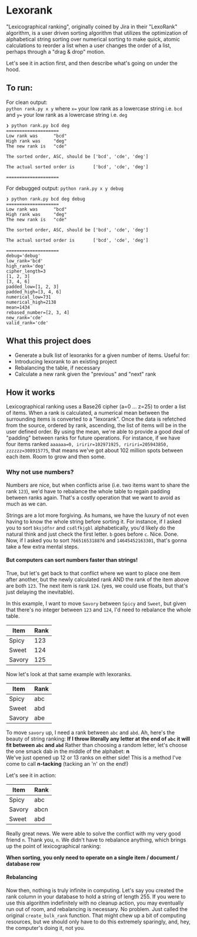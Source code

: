 # Lexorank
"Lexicographical ranking", originally coined by Jira in their "LexoRank" algorithm, is a user driven sorting algorithm that utilizes the optimization of alphabetical string sorting over numerical sorting to make quick, atomic calculations to reorder a list when a user changes the order of a list, perhaps through a "drag & drop" motion.

Let's see it in action first, and then describe what's going on under the hood.

## To run:

For clean output:\
`python rank.py x y`
where `x=` your low rank as a lowercase string i.e. `bcd`
and `y=` your low rank as a lowercase string i.e. `deg`

```
❯ python rank.py bcd deg
====================
Low rank was      "bcd"
High rank was     "deg"
The new rank is   "cde"

The sorted order, ASC, should be ['bcd', 'cde', 'deg']

The actual sorted order is       ['bcd', 'cde', 'deg']

====================
```

For debugged output:
`python rank.py x y debug`

```
❯ python rank.py bcd deg debug
====================
Low rank was      "bcd"
High rank was     "deg"
The new rank is   "cde"

The sorted order, ASC, should be ['bcd', 'cde', 'deg']

The actual sorted order is       ['bcd', 'cde', 'deg']

====================
debug='debug'
low_rank='bcd'
high_rank='deg'
cipher_length=3
[1, 2, 3]
[3, 4, 6]
padded_low=[1, 2, 3]
padded_high=[3, 4, 6]
numerical_low=731
numerical_high=2138
mean=1434
rebased_number=[2, 3, 4]
new_rank='cde'
valid_rank='cde'
```
## What this project does
- Generate a bulk list of lexoranks for a given number of items. Useful for:
 - Introducing lexorank to an existing project
 - Rebalancing the table, if necessary
- Calculate a new rank given the "previous" and "next" rank

## How it works
Lexicographical ranking uses a Base26 cipher (a=0 ... z=25) to order a list of items. When a rank is calculated, a numerical mean between the surrounding items is converted to a "lexorank". Once the data is refetched from the source, ordered by rank, ascending, the list of items will be in the user defined order. By using the mean, we're able to provide a good deal of "padding" between ranks for future operations. For instance, if we have four items ranked `aaaaaa=0, iririr=102971925, ririri=205943850, zzzzzz=308915775`, that means we've got about 102 million spots between each item. Room to grow and then some.

### Why not use numbers?
Numbers are nice, but when conflicts arise (i.e. two items want to share the rank `123`), we'd have to rebalance the whole table to regain padding between ranks again. That's a costly operation that we want to avoid as much as we can.

Strings are a lot more forgiving. As humans, we have the luxury of not even having to know the whole string before sorting it.
For instance, if I asked you to sort `bksjdfnr` and `csdlfkjgbl` alphabetically, you'd likely do the natural think and just check the first letter. `b` goes before `c`. Nice. Done. Now, if I asked you to sort `7665165318876` and `14645452163301`, that's gonna take a few extra mental steps.

#### But computers can sort numbers faster than strings!
True, but let's get back to that conflict where we want to place one item after another, but the newly calculated rank AND the rank of the item above are both `123`. The next item is rank `124`. (yes, we could use floats, but that's just delaying the inevitable). 

In this example, I want to move `Savory` between `Spicy` and `Sweet`, but given that there's no integer between `123` and `124`, I'd need to rebalance the whole table.

| Item         | Rank  |
|--------------|-------|
| Spicy        | 123   |
| Sweet        | 124   |
| Savory       | 125   |

Now let's look at that same example with lexoranks.

| Item         | Rank  |
|--------------|-------|
| Spicy        | abc   |
| Sweet        | abd   |
| Savory       | abe   |

To move `savory` up, I need a rank between `abc` and `abd`. Ah, here's the beauty of string ranking:
  **If I throw literally any letter at the end of `abc` it will fit between `abc` and `abd`**
Rather than choosing a random letter, let's choose the one smack dab in the middle of the alphabet: **n**\
We've just opened up 12 or 13 ranks on either side! This is a method I've come to call **n-tacking** (tacking an 'n' on the end!)

Let's see it in action:

| Item         | Rank  |
|--------------|-------|
| Spicy        | abc   |
| Savory       | abcn  |
| Sweet        | abd   |

Really great news. We were able to solve the conflict with my very good friend `n`. Thank you, `n`. We didn't have to rebalance anything, which brings up the point of lexicographical ranking:

**When sorting, you only need to operate on a single item / document / database row**

#### Rebalancing
Now then, nothing is truly infinite in computing. Let's say you created the rank column in your database to hold a string of length 255. If you were to use this algorithm indefinitely with no cleanup action, you may eventually run out of room, and rebalancing is necessary. No problem. Just called the original `create_bulk_rank` function. That might chew up a bit of computing resources, but we should only have to do this extremely sparingly, and, hey, the computer's doing it, not you.

